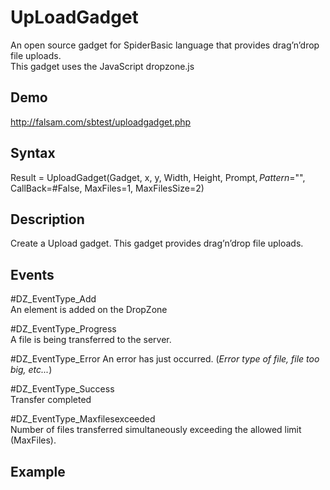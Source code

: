 # UpLoadGadget
An open source gadget for SpiderBasic language that provides drag’n’drop file uploads.   
This gadget uses the JavaScript dropzone.js

## Demo  
http://falsam.com/sbtest/uploadgadget.php

## Syntax
Result = UploadGadget(Gadget, x, y, Width, Height, Prompt$, Pattern$="", CallBack=#False, MaxFiles=1, MaxFilesSize=2)

## Description
Create a Upload gadget. This gadget provides drag’n’drop file uploads.

## Events
#DZ_EventType_Add  
An element is added on the DropZone 
 
#DZ_EventType_Progress  
A file is being transferred to the server.

#DZ_EventType_Error 
An error has just occurred. (_Error type of file, file too big, etc..._)

#DZ_EventType_Success  
Transfer completed
    
#DZ_EventType_Maxfilesexceeded  
Number of files transferred simultaneously exceeding the allowed limit (MaxFiles).

## Example
   
